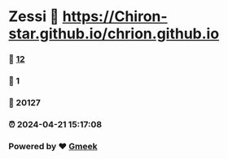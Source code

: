 # Zessi :link: https://Chiron-star.github.io/chrion.github.io 
### :page_facing_up: [12](https://Chiron-star.github.io/chrion.github.io/tag.html) 
### :speech_balloon: 1 
### :hibiscus: 20127 
### :alarm_clock: 2024-04-21 15:17:08 
### Powered by :heart: [Gmeek](https://github.com/Meekdai/Gmeek)
